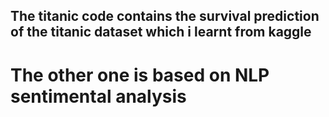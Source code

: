 ## The titanic code contains the survival prediction of the titanic dataset which i learnt from kaggle
# The other one is based on NLP sentimental analysis 
